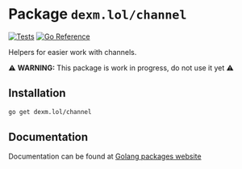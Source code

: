 # Package `dexm.lol/channel`

[![Tests](https://github.com/DexM/Go/actions/workflows/test.yaml/badge.svg)](https://github.com/DexM/Go/actions/workflows/test.yaml)
[![Go Reference](https://pkg.go.dev/badge/dexm.lol/channel.svg)](https://pkg.go.dev/dexm.lol/channel)

Helpers for easier work with channels.

:warning: **WARNING:** This package is work in progress, do not use it yet :warning:

## Installation

```sh
go get dexm.lol/channel
```

## Documentation

Documentation can be found at [Golang packages website](https://pkg.go.dev/dexm.lol/channel)
